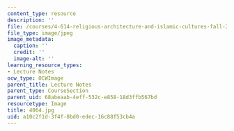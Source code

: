 ```yaml
---
content_type: resource
description: ''
file: /courses/4-614-religious-architecture-and-islamic-cultures-fall-2002/a10c2f1d3f4f8bd0edec16c88f53cb4a_4064.jpg
file_type: image/jpeg
image_metadata:
  caption: ''
  credit: ''
  image-alt: ''
learning_resource_types:
- Lecture Notes
ocw_type: OCWImage
parent_title: Lecture Notes
parent_type: CourseSection
parent_uid: 68abeaab-4eff-532c-e858-18d3ffb567bd
resourcetype: Image
title: 4064.jpg
uid: a10c2f1d-3f4f-8bd0-edec-16c88f53cb4a
---
```

